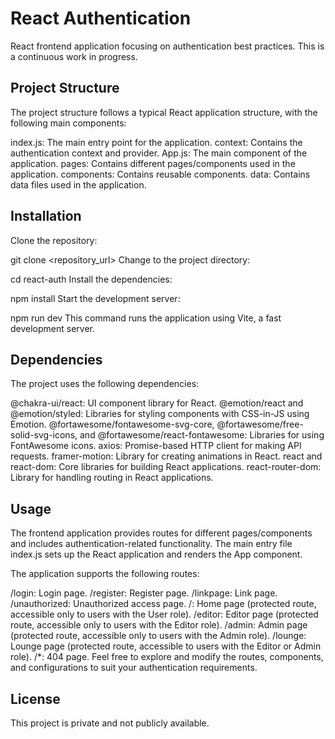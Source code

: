 # React Authentication

React frontend application focusing on authentication best practices. This is a continuous work in progress.

## Project Structure

The project structure follows a typical React application structure, with the following main components:

index.js: The main entry point for the application.
context: Contains the authentication context and provider.
App.js: The main component of the application.
pages: Contains different pages/components used in the application.
components: Contains reusable components.
data: Contains data files used in the application.

## Installation

Clone the repository:

git clone <repository_url>
Change to the project directory:

cd react-auth
Install the dependencies:

npm install
Start the development server:

npm run dev
This command runs the application using Vite, a fast development server.

## Dependencies

The project uses the following dependencies:

@chakra-ui/react: UI component library for React.
@emotion/react and @emotion/styled: Libraries for styling components with CSS-in-JS using Emotion.
@fortawesome/fontawesome-svg-core, @fortawesome/free-solid-svg-icons, and @fortawesome/react-fontawesome: Libraries for using FontAwesome icons.
axios: Promise-based HTTP client for making API requests.
framer-motion: Library for creating animations in React.
react and react-dom: Core libraries for building React applications.
react-router-dom: Library for handling routing in React applications.

## Usage

The frontend application provides routes for different pages/components and includes authentication-related functionality. The main entry file index.js sets up the React application and renders the App component.

The application supports the following routes:

/login: Login page.
/register: Register page.
/linkpage: Link page.
/unauthorized: Unauthorized access page.
/: Home page (protected route, accessible only to users with the User role).
/editor: Editor page (protected route, accessible only to users with the Editor role).
/admin: Admin page (protected route, accessible only to users with the Admin role).
/lounge: Lounge page (protected route, accessible to users with the Editor or Admin role).
/\*: 404 page.
Feel free to explore and modify the routes, components, and configurations to suit your authentication requirements.

## License
This project is private and not publicly available.
